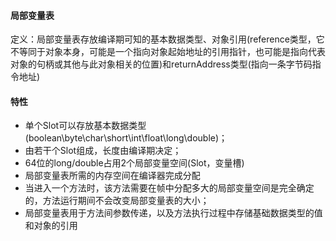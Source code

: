 #### 局部变量表

定义：局部变量表存放编译期可知的基本数据类型、对象引用\(reference类型，它不等同于对象本身，可能是一个指向对象起始地址的引用指针，也可能是指向代表对象的句柄或其他与此对象相关的位置\)和returnAddress类型\(指向一条字节码指令地址\)

#### 特性

* 单个Slot可以存放基本数据类型\(boolean\byte\char\short\int\float\long\double\)；
* 由若干个Slot组成，长度由编译期决定；
* 64位的long/double占用2个局部变量空间\(Slot，变量槽\)
* 局部变量表所需的内存空间在编译器完成分配
* 当进入一个方法时，该方法需要在帧中分配多大的局部变量空间是完全确定的，方法运行期间不会改变局部变量表的大小；
* 局部变量表用于方法间参数传递，以及方法执行过程中存储基础数据类型的值和对象的引用



